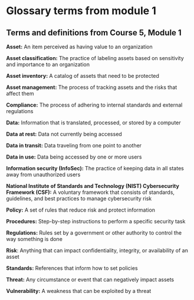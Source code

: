 ﻿# Glossary terms from module 1

## **Terms and definitions from Course 5,** Module **1**

**Asset:** An item perceived as having value to an organization

**Asset classification:** The practice of labeling assets based on sensitivity and importance to an organization

**Asset inventory:** A catalog of assets that need to be protected

**Asset management:** The process of tracking assets and the risks that affect them

**Compliance:** The process of adhering to internal standards and external regulations

**Data:** Information that is translated, processed, or stored by a computer

**Data at rest:** Data not currently being accessed

**Data in transit:** Data traveling from one point to another

**Data in use:** Data being accessed by one or more users

**Information security (InfoSec):** The practice of keeping data in all states away from unauthorized users

**National Institute of Standards and Technology (NIST) Cybersecurity Framework (CSF):** A voluntary framework that consists of standards, guidelines, and best practices to manage cybersecurity risk

**Policy:** A set of rules that reduce risk and protect information

**Procedures:** Step-by-step instructions to perform a specific security task

**Regulations:** Rules set by a government or other authority to control the way something is done

**Risk**: Anything that can impact confidentiality, integrity, or availability of an asset

**Standards:** References that inform how to set policies

**Threat:** Any circumstance or event that can negatively impact assets

**Vulnerability:** A weakness that can be exploited by a threat
